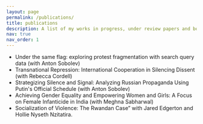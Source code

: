 ```yaml
---
layout: page
permalink: /publications/
title: publications
description: A list of my works in progress, under review papers and book chapters (papers available on request)
nav: true
nav_order: 1
---
```

<!-- _pages/publications.md -->
<div class="publications">

- Under the same flag: exploring protest fragmentation with search query data (with Anton Sobolev)
- Transnational Repression: International Cooperation in Silencing Dissent (with Rebecca Cordell)
- Strategizing Silence and Signal: Analyzing Russian Propaganda Using Putin's Official Schedule (with Anton Sobolev)
- Achieving Gender Equality and Empowering Women and Girls: A Focus on Female Infanticide in India (with Meghna Sabharwal)
- Socialization of Violence: The Rwandan Case” with Jared Edgerton and Hollie Nyseth Nzitatira.


<!-- {% bibliography -f {{ site.scholar.bibliography }} %} -->

</div>
